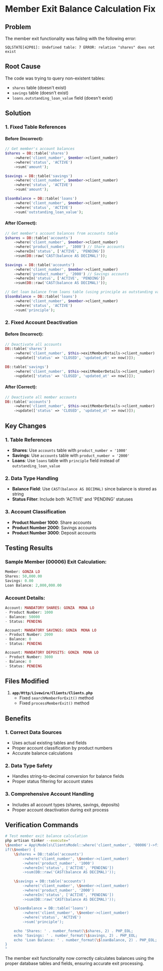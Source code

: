 # Member Exit Balance Calculation Fix

## Problem
The member exit functionality was failing with the following error:
```
SQLSTATE[42P01]: Undefined table: 7 ERROR: relation "shares" does not exist
```

## Root Cause
The code was trying to query non-existent tables:
- `shares` table (doesn't exist)
- `savings` table (doesn't exist)
- `loans.outstanding_loan_value` field (doesn't exist)

## Solution

### 1. Fixed Table References

#### Before (Incorrect):
```php
// Get member's account balances
$shares = DB::table('shares')
    ->where('client_number', $member->client_number)
    ->where('status', 'ACTIVE')
    ->sum('amount');
    
$savings = DB::table('savings')
    ->where('client_number', $member->client_number)
    ->where('status', 'ACTIVE')
    ->sum('amount');
    
$loanBalance = DB::table('loans')
    ->where('client_number', $member->client_number)
    ->where('status', 'ACTIVE')
    ->sum('outstanding_loan_value');
```

#### After (Correct):
```php
// Get member's account balances from accounts table
$shares = DB::table('accounts')
    ->where('client_number', $member->client_number)
    ->where('product_number', '1000') // Share accounts
    ->whereIn('status', ['ACTIVE', 'PENDING'])
    ->sum(DB::raw('CAST(balance AS DECIMAL)'));
    
$savings = DB::table('accounts')
    ->where('client_number', $member->client_number)
    ->where('product_number', '2000') // Savings accounts
    ->whereIn('status', ['ACTIVE', 'PENDING'])
    ->sum(DB::raw('CAST(balance AS DECIMAL)'));
    
// Get loan balance from loans table (using principle as outstanding value)
$loanBalance = DB::table('loans')
    ->where('client_number', $member->client_number)
    ->where('status', 'ACTIVE')
    ->sum('principle');
```

### 2. Fixed Account Deactivation

#### Before (Incorrect):
```php
// Deactivate all accounts
DB::table('shares')
    ->where('client_number', $this->exitMemberDetails->client_number)
    ->update(['status' => 'CLOSED', 'updated_at' => now()]);
    
DB::table('savings')
    ->where('client_number', $this->exitMemberDetails->client_number)
    ->update(['status' => 'CLOSED', 'updated_at' => now()]);
```

#### After (Correct):
```php
// Deactivate all member accounts
DB::table('accounts')
    ->where('client_number', $this->exitMemberDetails->client_number)
    ->update(['status' => 'CLOSED', 'updated_at' => now()]);
```

## Key Changes

### 1. Table References
- **Shares**: Use `accounts` table with `product_number = '1000'`
- **Savings**: Use `accounts` table with `product_number = '2000'`
- **Loans**: Use `loans` table with `principle` field instead of `outstanding_loan_value`

### 2. Data Type Handling
- **Balance Field**: Use `CAST(balance AS DECIMAL)` since balance is stored as string
- **Status Filter**: Include both 'ACTIVE' and 'PENDING' statuses

### 3. Account Classification
- **Product Number 1000**: Share accounts
- **Product Number 2000**: Savings accounts
- **Product Number 3000**: Deposit accounts

## Testing Results

### Sample Member (00006) Exit Calculation:
```php
Member: GONZA LO
Shares: 50,000.00
Savings: 0.00
Loan Balance: 2,000,000.00
```

### Account Details:
```php
Account: MANDATORY SHARES: GONZA  MONA LO
- Product Number: 1000
- Balance: 50000
- Status: PENDING

Account: MANDATORY SAVINGS: GONZA  MONA LO
- Product Number: 2000
- Balance: 0
- Status: PENDING

Account: MANDATORY DEPOSITS: GONZA  MONA LO
- Product Number: 3000
- Balance: 0
- Status: PENDING
```

## Files Modified

1. **`app/Http/Livewire/Clients/Clients.php`**
   - Fixed `searchMemberForExit()` method
   - Fixed `processMemberExit()` method

## Benefits

### 1. Correct Data Sources
- Uses actual existing tables and fields
- Proper account classification by product numbers
- Accurate balance calculations

### 2. Data Type Safety
- Handles string-to-decimal conversion for balance fields
- Proper status filtering for account states

### 3. Comprehensive Account Handling
- Includes all account types (shares, savings, deposits)
- Proper account deactivation during exit process

## Verification Commands

```bash
# Test member exit balance calculation
php artisan tinker --execute="
\$member = App\Models\ClientsModel::where('client_number', '00006')->first();
if(\$member) {
    \$shares = DB::table('accounts')
        ->where('client_number', \$member->client_number)
        ->where('product_number', '1000')
        ->whereIn('status', ['ACTIVE', 'PENDING'])
        ->sum(DB::raw('CAST(balance AS DECIMAL)'));
    
    \$savings = DB::table('accounts')
        ->where('client_number', \$member->client_number)
        ->where('product_number', '2000')
        ->whereIn('status', ['ACTIVE', 'PENDING'])
        ->sum(DB::raw('CAST(balance AS DECIMAL)'));
    
    \$loanBalance = DB::table('loans')
        ->where('client_number', \$member->client_number)
        ->where('status', 'ACTIVE')
        ->sum('principle');
    
    echo 'Shares: ' . number_format(\$shares, 2) . PHP_EOL;
    echo 'Savings: ' . number_format(\$savings, 2) . PHP_EOL;
    echo 'Loan Balance: ' . number_format(\$loanBalance, 2) . PHP_EOL;
}
"
```

The member exit functionality now correctly calculates balances using the proper database tables and fields, ensuring accurate exit processing.
